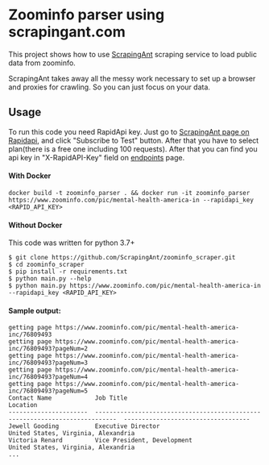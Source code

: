 # Zoominfo parser using scrapingant.com
This project shows how to use <a href="https://scrapingant.com">ScrapingAnt</a> scraping service to load public data from zoominfo.

ScrapingAnt takes away all the messy work necessary to set up a browser and proxies for crawling. So you can just focus on your data.
## Usage
To run this code you need RapidApi key. Just go to <a href="https://rapidapi.com/okami4kak/api/scrapingant">ScrapingAnt page on Rapidapi</a>, and click "Subscribe to Test" button. After that you have to select plan(there is a free one including 100 requests). After that you can find you api key in "X-RapidAPI-Key" field on <a href="https://rapidapi.com/okami4kak/api/scrapingant/endpoints">endpoints</a> page.
#### With Docker
```shell script
docker build -t zoominfo_parser . && docker run -it zoominfo_parser https://www.zoominfo.com/pic/mental-health-america-in --rapidapi_key <RAPID_API_KEY>
```

#### Without Docker
This code was written for python 3.7+
```shell script
$ git clone https://github.com/ScrapingAnt/zoominfo_scraper.git
$ cd zoominfo_scraper
$ pip install -r requirements.txt
$ python main.py --help
$ python main.py https://www.zoominfo.com/pic/mental-health-america-in --rapidapi_key <RAPID_API_KEY>
```

#### Sample output:
```shell script
getting page https://www.zoominfo.com/pic/mental-health-america-inc/76809493
getting page https://www.zoominfo.com/pic/mental-health-america-inc/76809493?pageNum=2
getting page https://www.zoominfo.com/pic/mental-health-america-inc/76809493?pageNum=3
getting page https://www.zoominfo.com/pic/mental-health-america-inc/76809493?pageNum=4
getting page https://www.zoominfo.com/pic/mental-health-america-inc/76809493?pageNum=5
Contact Name            Job Title                                                                     Location
----------------------  ----------------------------------------------------------------------------  -----------------------------------
Jewell Gooding          Executive Director                                                            United States, Virginia, Alexandria
Victoria Renard         Vice President, Development                                                   United States, Virginia, Alexandria
...
```
